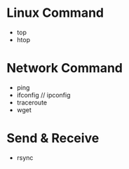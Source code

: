 # Linux Command

* top
* htop

# Network Command

* ping
* ifconfig // ipconfig
* traceroute
* wget

# Send & Receive

* rsync

